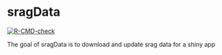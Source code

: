
# sragData

<!-- badges: start -->
[![R-CMD-check](https://github.com/jtrecenti/sragData/workflows/R-CMD-check/badge.svg)](https://github.com/jtrecenti/sragData/actions)
<!-- badges: end -->

The goal of sragData is to download and update srag data for a shiny app

